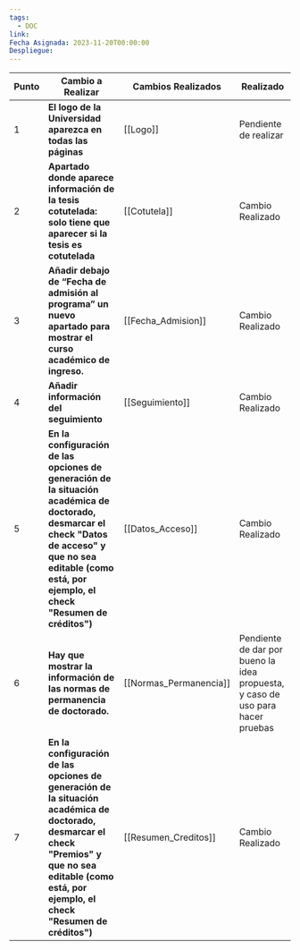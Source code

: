 ```yaml
---
tags:
  - DOC
link: 
Fecha Asignada: 2023-11-20T00:00:00
Despliegue:
---
```

| Punto | Cambio a Realizar                                                                                                                                                                                                 | Cambios Realizados     | Realizado                                                                      |
| ----- | ----------------------------------------------------------------------------------------------------------------------------------------------------------------------------------------------------------------- | ---------------------- | ------------------------------------------------------------------------------ |
| 1     | **El logo de la Universidad aparezca en todas las páginas**                                                                                                                                                       | [[Logo]]               | Pendiente de realizar                                                          |
| 2     | **Apartado donde aparece información de la tesis cotutelada: solo tiene que aparecer si la tesis es cotutelada**                                                                                                  | [[Cotutela]]           | Cambio Realizado                                                               |
| 3     | **Añadir debajo de “Fecha de admisión al programa” un nuevo apartado para mostrar el curso académico de ingreso.**                                                                                                | [[Fecha_Admision]]     | Cambio Realizado                                                               |
| 4     | **Añadir información del seguimiento**                                                                                                                                                                            | [[Seguimiento]]        | Cambio Realizado                                                               |
| 5     | **En la configuración de las opciones de generación de la situación académica de doctorado, desmarcar el check "Datos de acceso" y que no sea editable (como está, por ejemplo, el check "Resumen de créditos")** | [[Datos_Acceso]]       | Cambio Realizado                                                               |
| 6     | **Hay que mostrar la información de las normas de permanencia de doctorado.**                                                                                                                                     | [[Normas_Permanencia]] | Pendiente de dar por bueno la idea propuesta, y caso de uso para hacer pruebas |
| 7     | **En la configuración de las opciones de generación de la situación académica de doctorado, desmarcar el check "Premios" y que no sea editable (como está, por ejemplo, el check "Resumen de créditos")**         | [[Resumen_Creditos]]   | Cambio Realizado                                                               |
 

